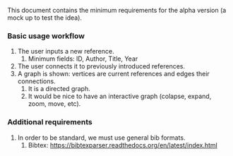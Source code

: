 This document contains the minimum requirements for the alpha version (a mock up to test the idea).

### Basic usage workflow
1. The user inputs a new reference.
	1. Minimum fields: ID, Author, Title, Year
2.	The user connects it to previously introduced references.
3.	A graph is shown: vertices are current references and edges their connections.
	1.	It is a directed graph.
	1.	It would be nice to have an interactive graph (colapse, expand, zoom, move, etc).

### Additional requirements
1. In order to be standard, we must use general bib formats.
	1. Bibtex: https://bibtexparser.readthedocs.org/en/latest/index.html
